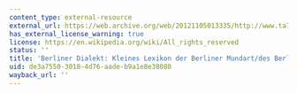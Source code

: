 ```yaml
---
content_type: external-resource
external_url: https://web.archive.org/web/20121105013335/http://www.ta7.de/txt/berlin/berl0015.htm
has_external_license_warning: true
license: https://en.wikipedia.org/wiki/All_rights_reserved
status: ''
title: 'Berliner Dialekt: Kleines Lexikon der Berliner Mundart/des Berlinerisch'
uid: de3a7550-3018-4d76-aade-b9a1e8e38080
wayback_url: ''
---
```

